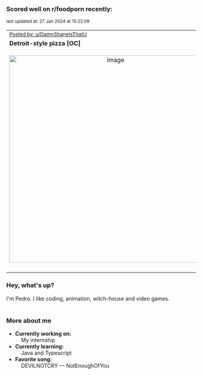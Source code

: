 ### Scored well on r/foodporn recently:

<p align="left"><sub>last updated at: 27 Jan 2024 at 15:22:09</sub></p>

|   |
| --- |
| <sub>[Posted by: u/DamnShaneIsThatU][source]</sub> |
| **Detroit-style pizza [OC]** | 
|<p align="center"> <img alt="image" src="https://i.redd.it/aosiyc5pv7ec1.jpeg" width="550" /> </p>|
|   |

### Hey, what's up?

I'm Pedro. I like coding, animation, witch-house and video games.<br><br>

### More about me
- **Currently working on:**  
&nbsp;&nbsp;&nbsp;&nbsp;My internship
- **Currently learning:**  
&nbsp;&nbsp;&nbsp;&nbsp;Java and Typescript
- **Favorite song:**  
&nbsp;&nbsp;&nbsp;&nbsp;DEVILNOTCRY — NotEnoughOfYou<br><br>

  



  
  
  
[linkedin]: https://linkedin.com/in/pedro-h-r-gomes-8a487b14a/
[gmail]: mailto:pilique11@gmail.com
[source]: https://reddit.com/r/FoodPorn/comments/19dseyh/detroitstyle_pizza_oc/
[redditAPI]: https://www.reddit.com/dev/api/